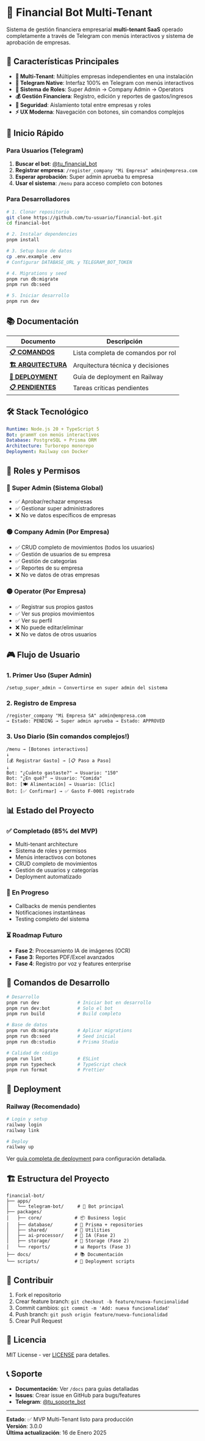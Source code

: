 # 🤖 Financial Bot Multi-Tenant

Sistema de gestión financiera empresarial **multi-tenant SaaS** operado completamente a través de Telegram con menús interactivos y sistema de aprobación de empresas.

## 🎯 Características Principales

- **🏢 Multi-Tenant**: Múltiples empresas independientes en una instalación
- **🤖 Telegram Native**: Interfaz 100% en Telegram con menús interactivos
- **👑 Sistema de Roles**: Super Admin → Company Admin → Operators
- **💰 Gestión Financiera**: Registro, edición y reportes de gastos/ingresos
- **🔐 Seguridad**: Aislamiento total entre empresas y roles
- **⚡ UX Moderna**: Navegación con botones, sin comandos complejos

## 🚀 Inicio Rápido

### Para Usuarios (Telegram)

1. **Buscar el bot**: [@tu_financial_bot](https://t.me/tu_bot)
2. **Registrar empresa**: `/register_company "Mi Empresa" admin@empresa.com`
3. **Esperar aprobación**: Super admin aprueba tu empresa
4. **Usar el sistema**: `/menu` para acceso completo con botones

### Para Desarrolladores

```bash
# 1. Clonar repositorio
git clone https://github.com/tu-usuario/financial-bot.git
cd financial-bot

# 2. Instalar dependencies
pnpm install

# 3. Setup base de datos
cp .env.example .env
# Configurar DATABASE_URL y TELEGRAM_BOT_TOKEN

# 4. Migrations y seed
pnpm run db:migrate
pnpm run db:seed

# 5. Iniciar desarrollo
pnpm run dev
```

## 📚 Documentación

| Documento | Descripción |
|-----------|-------------|
| **[📋 COMANDOS](docs/COMANDOS.md)** | Lista completa de comandos por rol |
| **[🏗️ ARQUITECTURA](docs/ARQUITECTURA.md)** | Arquitectura técnica y decisiones |
| **[🚀 DEPLOYMENT](docs/DEPLOYMENT.md)** | Guía de deployment en Railway |
| **[📋 PENDIENTES](docs/PENDIENTES.md)** | Tareas críticas pendientes |

## 🛠️ Stack Tecnológico

```yaml
Runtime: Node.js 20 + TypeScript 5
Bot: grammY con menús interactivos
Database: PostgreSQL + Prisma ORM
Architecture: Turborepo monorepo
Deployment: Railway con Docker
```

## 👥 Roles y Permisos

### 🔴 Super Admin (Sistema Global)
- ✅ Aprobar/rechazar empresas
- ✅ Gestionar super administradores
- ❌ No ve datos específicos de empresas

### 🟢 Company Admin (Por Empresa)
- ✅ CRUD completo de movimientos (todos los usuarios)
- ✅ Gestión de usuarios de su empresa
- ✅ Gestión de categorías
- ✅ Reportes de su empresa
- ❌ No ve datos de otras empresas

### 🟡 Operator (Por Empresa)
- ✅ Registrar sus propios gastos
- ✅ Ver sus propios movimientos
- ✅ Ver su perfil
- ❌ No puede editar/eliminar
- ❌ No ve datos de otros usuarios

## 🎮 Flujo de Usuario

### 1. Primer Uso (Super Admin)
```
/setup_super_admin → Convertirse en super admin del sistema
```

### 2. Registro de Empresa
```
/register_company "Mi Empresa SA" admin@empresa.com
→ Estado: PENDING → Super admin aprueba → Estado: APPROVED
```

### 3. Uso Diario (Sin comandos complejos!)
```
/menu → [Botones interactivos]
↓
[💰 Registrar Gasto] → [📋 Paso a Paso]
↓  
Bot: "¿Cuánto gastaste?" → Usuario: "150"
Bot: "¿En qué?" → Usuario: "Comida"  
Bot: [🍽️ Alimentación] → Usuario: [Clic]
Bot: [✅ Confirmar] → ✅ Gasto F-0001 registrado
```

## 📊 Estado del Proyecto

### ✅ Completado (85% del MVP)
- Multi-tenant architecture
- Sistema de roles y permisos
- Menús interactivos con botones
- CRUD completo de movimientos
- Gestión de usuarios y categorías
- Deployment automatizado

### 🚧 En Progreso
- Callbacks de menús pendientes
- Notificaciones instantáneas
- Testing completo del sistema

### ⏳ Roadmap Futuro
- **Fase 2**: Procesamiento IA de imágenes (OCR)
- **Fase 3**: Reportes PDF/Excel avanzados
- **Fase 4**: Registro por voz y features enterprise

## 🔧 Comandos de Desarrollo

```bash
# Desarrollo
pnpm run dev              # Iniciar bot en desarrollo
pnpm run dev:bot          # Solo el bot
pnpm run build            # Build completo

# Base de datos  
pnpm run db:migrate       # Aplicar migrations
pnpm run db:seed          # Seed inicial
pnpm run db:studio        # Prisma Studio

# Calidad de código
pnpm run lint             # ESLint
pnpm run typecheck        # TypeScript check
pnpm run format           # Prettier
```

## 🚀 Deployment

### Railway (Recomendado)
```bash
# Login y setup
railway login
railway link

# Deploy
railway up
```

Ver [guía completa de deployment](docs/DEPLOYMENT.md) para configuración detallada.

## 🏗️ Estructura del Proyecto

```
financial-bot/
├── apps/
│   └── telegram-bot/     # 🤖 Bot principal
├── packages/
│   ├── core/            # 📦 Business logic
│   ├── database/        # 💾 Prisma + repositories  
│   ├── shared/          # 🔧 Utilities
│   ├── ai-processor/    # 🧠 IA (Fase 2)
│   ├── storage/         # 📁 Storage (Fase 2)
│   └── reports/         # 📊 Reports (Fase 3)
├── docs/                # 📚 Documentación
└── scripts/             # 🔧 Deployment scripts
```

## 🤝 Contribuir

1. Fork el repositorio
2. Crear feature branch: `git checkout -b feature/nueva-funcionalidad`
3. Commit cambios: `git commit -m 'Add: nueva funcionalidad'`
4. Push branch: `git push origin feature/nueva-funcionalidad`
5. Crear Pull Request

## 📄 Licencia

MIT License - ver [LICENSE](LICENSE) para detalles.

## 📞 Soporte

- **Documentación**: Ver `/docs` para guías detalladas
- **Issues**: Crear issue en GitHub para bugs/features
- **Telegram**: [@tu_soporte_bot](https://t.me/tu_soporte_bot)

---

**Estado**: ✅ MVP Multi-Tenant listo para producción  
**Versión**: 3.0.0  
**Última actualización**: 16 de Enero 2025